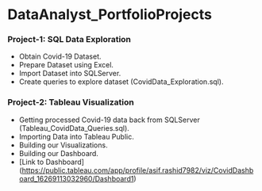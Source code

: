 # DataAnalyst_PortfolioProjects

### Project-1: SQL Data Exploration
- Obtain Covid-19 Dataset.
- Prepare Dataset using Excel.
- Import Dataset into SQLServer.
- Create queries to explore dataset (CovidData_Exploration.sql).

### Project-2: Tableau Visualization
- Getting processed Covid-19 data back from SQLServer (Tableau_CovidData_Queries.sql).
- Importing Data into Tableau Public.
- Building our Visualizations.
- Building our Dashboard.
- [Link to Dashboard] (https://public.tableau.com/app/profile/asif.rashid7982/viz/CovidDashboard_16269113032960/Dashboard1)
